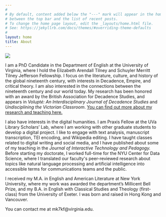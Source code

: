 ```yaml
---
#
# By default, content added below the "---" mark will appear in the home page
# between the top bar and the list of recent posts.
# To change the home page layout, edit the _layouts/home.html file.
# See: https://jekyllrb.com/docs/themes/#overriding-theme-defaults
#
layout: home
title: About
---
```

<img src="https://user-images.githubusercontent.com/45428531/149433267-281acca1-19b8-4317-8c92-3b2e8e23f028.JPG">
<p>I am a PhD Candidate in the Department of English at the University of Virginia, where I hold the Elizabeth Arendall Tilney and Schuyler Merritt Tilney Jefferson Fellowship. I focus on the literature, culture, and history of the global nineteenth century, with interests in Decadence, Empire, and critical theory. I am also interested in the connections between the nineteenth century and our world today. My research has been honored with an award by the British Association for Decadence Studies, and appears in <i>Volupté: An Interdisciplinary Journal of Decadence Studies</i> and <i>Undisciplining the Victorian Classroom</i>. <a href="https://mk7kf.github.io/work.html">You can find out more about my research and teaching here.</a></p>

<p>I also have interests in the digital humanities. I am Praxis Fellow at the UVa Library Scholars’ Lab, where I am working with other graduate students to develop a digital project. I like to engage with text analysis, manuscript transcription, TEI encoding, and Wikipedia editing. I have taught classes related to digital writing and social media, and I have published about some of my teaching in the <i>Journal of Interactive Technology and Pedagogy.</i> Before starting my doctorate, I worked full-time for the NYU Center for Data Science, where I translated our faculty's peer-reviewed research about topics like natural language processing and artificial intelligence into accessible terms for communications teams and the public. </p> 

<p>I received my M.A. in English and American Literature at New York University, where my work was awarded the department’s Millicent Bell Prize, and my B.A. in English with Classical Studies and Theology (first-class) from the University of Exeter. I was born and raised in Hong Kong and Vancouver.</p>

<p>You can contact me at mk7kf@virginia.edu.</p>
